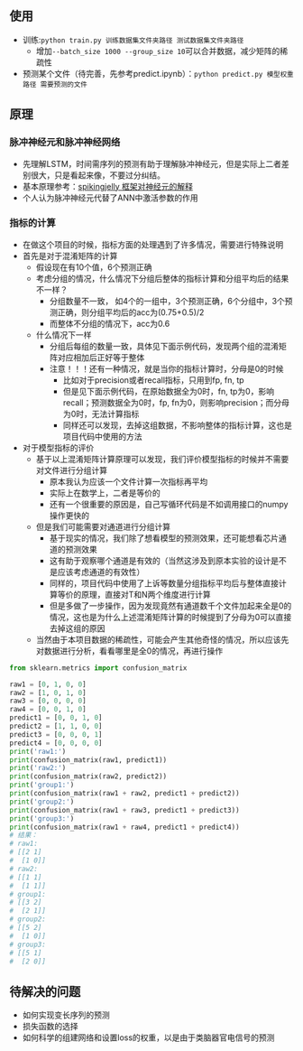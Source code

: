 ## 使用

- 训练:`python train.py 训练数据集文件夹路径 测试数据集文件夹路径`
  - 增加`--batch_size 1000 --group_size 10`可以合并数据，减少矩阵的稀疏性
- 预测某个文件（待完善，先参考predict.ipynb）：`python predict.py 模型权重路径 需要预测的文件`

## 原理

### 脉冲神经元和脉冲神经网络

- 先理解LSTM，时间需序列的预测有助于理解脉冲神经元，但是实际上二者差别很大，只是看起来像，不要过分纠结。
- 基本原理参考：[spikingjelly 框架对神经元的解释](https://spikingjelly.readthedocs.io/zh-cn/latest/activation_based/neuron.html)
- 个人认为脉冲神经元代替了ANN中激活参数的作用

### 指标的计算

- 在做这个项目的时候，指标方面的处理遇到了许多情况，需要进行特殊说明
- 首先是对于混淆矩阵的计算
  - 假设现在有10个值，6个预测正确
  - 考虑分组的情况，什么情况下分组后整体的指标计算和分组平均后的结果不一样？
    - 分组数量不一致， 如4个的一组中，3个预测正确，6个分组中，3个预测正确，则分组平均后的acc为(0.75+0.5)/2
    - 而整体不分组的情况下，acc为0.6
  - 什么情况下一样
    - 分组后每组的数量一致，具体见下面示例代码，发现两个组的混淆矩阵对应相加后正好等于整体
    - 注意！！！还有一种情况，就是当你的指标计算时，分母是0的时候
      - 比如对于precision或者recall指标，只用到fp, fn, tp
      - 但是见下面示例代码，在原始数据全为0时，fn, tp为0，影响recall；预测数据全为0时，fp, fn为0，则影响precision；而分母为0时，无法计算指标
      - 同样还可以发现，去掉这组数据，不影响整体的指标计算，这也是项目代码中使用的方法
- 对于模型指标的评价
  - 基于以上混淆矩阵计算原理可以发现，我们评价模型指标的时候并不需要对文件进行分组计算
    - 原本我认为应该一个文件计算一次指标再平均
    - 实际上在数学上，二者是等价的
    - 还有一个很重要的原因是，自己写循环代码是不如调用接口的numpy操作更快的
  - 但是我们可能需要对通道进行分组计算
    - 基于现实的情况，我们除了想看模型的预测效果，还可能想看芯片通道的预测效果
    - 这有助于观察哪个通道是有效的（当然这涉及到原本实验的设计是不是应该考虑通道的有效性）
    - 同样的，项目代码中使用了上诉等数量分组指标平均后与整体直接计算等价的原理，直接对T和N两个维度进行计算
    - 但是多做了一步操作，因为发现竟然有通道数千个文件加起来全是0的情况，这也是为什么上述混淆矩阵计算的时候提到了分母为0可以直接去掉这组的原因
  - 当然由于本项目数据的稀疏性，可能会产生其他奇怪的情况，所以应该先对数据进行分析，看看哪里是全0的情况，再进行操作
```python
from sklearn.metrics import confusion_matrix

raw1 = [0, 1, 0, 0]
raw2 = [1, 0, 1, 0]
raw3 = [0, 0, 0, 0]
raw4 = [0, 0, 1, 0]
predict1 = [0, 0, 1, 0]
predict2 = [1, 1, 0, 0]
predict3 = [0, 0, 0, 1]
predict4 = [0, 0, 0, 0]
print('raw1:')
print(confusion_matrix(raw1, predict1))
print('raw2:')
print(confusion_matrix(raw2, predict2))
print('group1:')
print(confusion_matrix(raw1 + raw2, predict1 + predict2))
print('group2:')
print(confusion_matrix(raw1 + raw3, predict1 + predict3))
print('group3:')
print(confusion_matrix(raw1 + raw4, predict1 + predict4))
# 结果：
# raw1:
# [[2 1]
#  [1 0]]
# raw2:
# [[1 1]
#  [1 1]]
# group1:
# [[3 2]
#  [2 1]]
# group2:
# [[5 2]
#  [1 0]]
# group3:
# [[5 1]
#  [2 0]]
```

## 待解决的问题

- 如何实现变长序列的预测
- 损失函数的选择
- 如何科学的组建网络和设置loss的权重，以是由于类脑器官电信号的预测